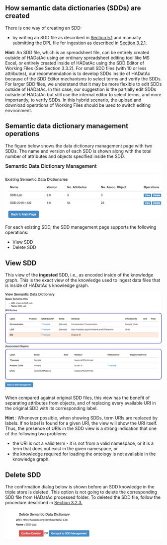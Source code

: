 ## How semantic data dictionaries (SDDs) are created

There is one way of creating an SDD: 

* by writing an SDD file as described in [Section 5.1](https://github.com/paulopinheiro1234/hadatac/wiki/5.1.-Deployment-Specification-(DPL)) and manually submitting the DPL file for ingestion as described in [Section 3.2.1]( https://github.com/paulopinheiro1234/hadatac/wiki/3.2.-Manage-Data-File-Ingestion#321-manual-submission-of-data-file-for-ingestion). 

__Hint__: An SDD file, which is an spreadsheet file, can be entirely created outside of HADatAc using an ordinary spreadsheet editing tool like MS Excel, or entirely created inside of HADatAc using the SDD Editor of Working Files (See Section 3.3.2). For small SDD files (with 10 or less attributes), our recommendation is to develop SDDs inside of HADatAc because of the SDD Editor mechanisms to select terms and verify the SDDs. For larger SDD files, we understand that it may be more flexible to edit SDDs outside of HADatAc. In this case, our suggestion is the partially edit SDDs outside of HADatAc but still use the internal editor to select terms, and more importantly, to verify SDDs. In this hybrid scenario, the upload and download operations of Working Files should be used to switch editing environment.   

## Semantic data dictionary management operations

The figure below shows the data dictionary management page with two SDDs.  The name and version of each SDD is shown along with the total number of attributes and objects specified inside the SDD. 

![](https://raw.githubusercontent.com/paulopinheiro1234/hadatac-screenshots/master/Sec3/SDDManagement001.png)

For each existing SDD, the SDD management page supports the following operations:

* View SDD
* Delete SDD

## View SDD

This view of the __ingested__ SDD, i.e., as encoded inside of the knowledge graph. This is the exact view of the knowledge used to ingest data files that is inside of HADatAc's knowledge graph.  

![](https://raw.githubusercontent.com/paulopinheiro1234/hadatac-screenshots/master/Sec3/SDDManagement002.png)

When compared against original SDD files, this view has the benefit of separating attributes from objects, and of replacing every available URI in the original SDD with its corresponding label.

__Hint__ : Whenever possible, when showing SDDs, term URIs are replaced by labels. If no label is found for a given URI, the view will show the URI itself. Thus, the presence of URIs in the SDD view is a strong indication that one of the following two problems: 
* the URI is not a valid term - it is not from a valid namespace, or it is a term that does not exist in the given namespace, or 
* the knowledge required for loading the ontology is not available in the knowledge graph.

## Delete SDD

The confirmation dialog below is shown before an SDD knowledge in the triple store is deleted. This option is not going to delete the corresponding SDD file from HADatAc processed folder. To deleted the SDD file, follow the procedure described in [Section 3.2.3.](https://github.com/paulopinheiro1234/hadatac/wiki/3.2.-Manage-Data-File-Ingestion#323-data-file-operations) 
 
![](https://raw.githubusercontent.com/paulopinheiro1234/hadatac-screenshots/master/Sec3/SDDManagement003.png)


